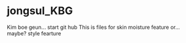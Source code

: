 # jongsul_KBG

Kim boe geun... start git hub
This is files for skin moisture feature or... maybe? style fearture  
